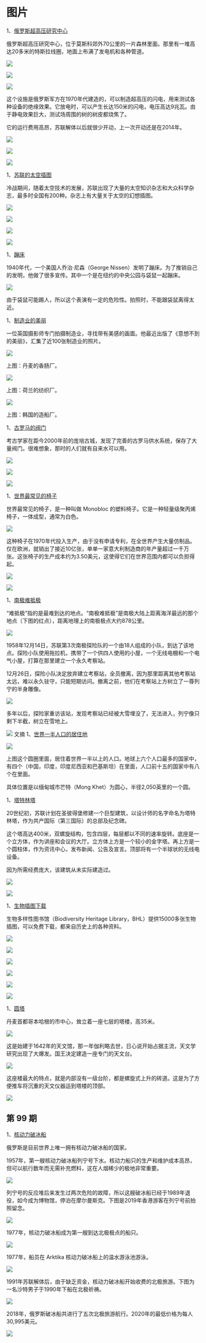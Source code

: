 # 图片

1、[俄罗斯超高压研究中心](https://www.rt.com/news/170704-tesla-tower-lightning-russia/)

俄罗斯超高压研究中心，位于莫斯科郊外70公里的一片森林里面。那里有一堆高达20多米的特斯拉线圈，地面上布满了发电机和各种管道。

![](https://www.wangbase.com/blogimg/asset/202003/bg2020031914.jpg)

![](https://www.wangbase.com/blogimg/asset/202003/bg2020031915.jpg)

![](https://www.wangbase.com/blogimg/asset/202003/bg2020031916.jpg)

这个设施是俄罗斯军方在1970年代建造的，可以制造超高压的闪电，用来测试各种设备的绝缘效果。它放电时，可以产生长达150米的闪电，电压高达9兆瓦。由于静电效果巨大，测试场周围的树的树皮都烧焦了。

它的运行费用高昂，苏联解体以后就很少开动，上一次开动还是在2014年。

![](https://www.wangbase.com/blogimg/asset/202003/bg2020031920.jpg)

![](https://www.wangbase.com/blogimg/asset/202003/bg2020031917.jpg)

![](https://www.wangbase.com/blogimg/asset/202003/bg2020031918.jpg)

1、[苏联的太空插图](https://www.atlasobscura.com/articles/soviet-space-graphics)

冷战期间，随着太空技术的发展，苏联出现了大量的太空知识杂志和大众科学杂志，最多时全国有200种。杂志上有大量关于太空的幻想插图。

![](https://www.wangbase.com/blogimg/asset/202003/bg2020031908.jpg)

![](https://www.wangbase.com/blogimg/asset/202003/bg2020031909.jpg)

![](https://www.wangbase.com/blogimg/asset/202003/bg2020031910.jpg)

![](https://www.wangbase.com/blogimg/asset/202003/bg2020031911.jpg)

1、[蹦床](https://www.smithsonianmag.com/innovation/how-trampoline-came-be-180974343/)

1940年代，一个美国人乔治·尼森（George Nissen）发明了蹦床。为了推销自己的发明，他做了很多宣传。其中一个是在纽约的中央公园与袋鼠一起蹦床。

![](https://www.wangbase.com/blogimg/asset/202003/bg2020031503.jpg)

由于袋鼠可能踢人，所以这个表演有一定的危险性。拍照时，不能跟袋鼠离得太近。

1、[制造业的美丽](https://www.cnn.com/style/article/unintended-beauty-alastair-philip-wiper/index.html)

一位英国摄影师专门拍摄制造业，寻找带有美感的画面。他最近出版了《意想不到的美丽》，汇集了近100张制造业的照片。

![](https://www.wangbase.com/blogimg/asset/202002/bg2020022903.jpg)

上图：丹麦的香肠厂。

![](https://www.wangbase.com/blogimg/asset/202002/bg2020022902.jpg)

上图：荷兰的纺织厂。

![](https://www.wangbase.com/blogimg/asset/202002/bg2020022901.jpg)

上图：韩国的造船厂。

1、[古罗马的阀门](https://www.valvemagazine.com/web-only/categories/manufacturing/4947-ancient-roman-valves.html)

考古学家在距今2000年前的庞培古城，发现了完善的古罗马供水系统，保存了大量阀门。很难想象，那时的人们就有自来水可以用。

![](https://www.wangbase.com/blogimg/asset/202002/bg2020022503.jpg)

![](https://www.wangbase.com/blogimg/asset/202002/bg2020022504.jpg)

![](https://www.wangbase.com/blogimg/asset/202002/bg2020022505.jpg)

1、[世界最常见的椅子](https://en.wikipedia.org/wiki/Monobloc_%28chair%29)

世界最常见的椅子，是一种叫做 Monobloc 的塑料椅子。它是一种轻量级聚丙烯椅子，一体成型，通常为白色。

![](https://www.wangbase.com/blogimg/asset/202002/bg2020022412.jpg)

这种椅子在1970年代投入生产，由于没有申请专利，在全世界产生大量仿制品。仅在欧洲，就销出了接近10亿张，单单一家意大利制造商的年产量超过一千万张。这张椅子的生产成本约为3.50美元，这使得它们在世界范围内都可以负担得起。

![](https://www.wangbase.com/blogimg/asset/202002/bg2020022413.jpg)

![](https://www.wangbase.com/blogimg/asset/202002/bg2020022414.jpg)

1、[南极难抵极](https://en.wikipedia.org/wiki/Pole_of_inaccessibility#Southern_pole_of_inaccessibility)

“难抵极”指的是最难到达的地点。“南极难抵极”是南极大陆上距离海洋最远的那个地点（下图的红点），距离地理上的南极极点大约878公里。

![](https://www.wangbase.com/blogimg/asset/202002/bg2020022003.jpg)

1958年12月14日，苏联第3次南极探险队的一个由18人组成的小队，到达了该地点。探险小队使用拖拉机，携带了一个供四人使用的小屋，一个无线电棚和一个电气小屋，打算在那里建立一个永久考察站。

12月26日，探险小队决定放弃建立考察站，全员撤离，因为那里距离其他考察站太远，难以永久驻守，只能短期访问。撤离之前，他们在考察站上方树立了一尊列宁的半身雕像。

![](https://www.wangbase.com/blogimg/asset/202002/bg2020022005.jpg)

多年以后，探险家重访该站，发现考察站已经被大雪埋没了，无法进入，列宁像只剩下半截，树立在雪地上。

![](https://www.wangbase.com/blogimg/asset/202002/bg2020022006.jpg)
文摘
1、[世界一半人口的居住地](https://www.cntraveler.com/story/more-than-half-the-worlds-population-lives-inside-this-circle)

![](https://www.wangbase.com/blogimg/asset/202002/bg2020021601.jpg)

上图这个圆圈里面，居住着世界一半以上的人口。地球上六个人口最多的国家中，有四个（中国，印度，印度尼西亚和巴基斯坦）在里面，人口前十五的国家中有八个在里面。

具体位置是以缅甸城市芒特（Mong Khet）为圆心，半径2,050英里的一个圆。

1、[塔特林塔](https://en.wikipedia.org/wiki/Tatlin%27s_Tower)

20世纪初，苏联计划在圣彼得堡修建一个巨型建筑，以设计师的名字命名为塔特林塔，作为共产国际（第三国际）的总部及纪念碑。

这个塔高达400米，双螺旋结构，包含四层，每层都以不同的速率旋转。底座是一个立方体，作为讲座和会议的大厅。立方体上方是一个较小的金字塔。再上方是一个圆柱体，作为资讯中心，发布新闻、公告及宣言。顶部将有一个半球状的无线电设备。

因为所需经费庞大，该建筑从未实际建造过。

![](https://www.wangbase.com/blogimg/asset/202002/bg2020021109.jpg)

![](https://www.wangbase.com/blogimg/asset/202002/bg2020021110.jpg)

1、[生物插图下载](https://www.flickr.com/photos/biodivlibrary/)

生物多样性图书馆（Biodiversity Heritage Library，BHL）提供15000多张生物插图，可以免费下载，都来自历史上的各种资料。

![](https://www.wangbase.com/blogimg/asset/202002/bg2020021103.jpg)

![](https://www.wangbase.com/blogimg/asset/202002/bg2020021104.jpg)

![](https://www.wangbase.com/blogimg/asset/202002/bg2020021105.jpg)

![](https://www.wangbase.com/blogimg/asset/202002/bg2020021106.jpg)

![](https://www.wangbase.com/blogimg/asset/202002/bg2020021107.jpg)

![](https://www.wangbase.com/blogimg/asset/202002/bg2020021108.jpg)

1、[圆塔](https://en.wikipedia.org/wiki/Rundetaarn)

丹麦首都哥本哈根的市中心，耸立着一座七层的塔楼，高35米。

![](https://www.wangbase.com/blogimg/asset/202001/bg2020012601.jpg)

这是始建于1642年的天文馆，那一年伽利略去世，日心说开始占据主流，天文学研究出现了大爆发。国王决定建造一座专门的天文台。

![](https://www.wangbase.com/blogimg/asset/202001/bg2020012602.jpg)

这座楼最大的特点，就是内部没有一级台阶，都是螺旋式上升的砖道。这是为了方便推车将沉重的天文仪器运到塔楼的顶部。

![](https://www.wangbase.com/blogimg/asset/202001/bg2020012603.jpg)

## 第 99 期

1、[核动力破冰船](https://www.rferl.org/a/the-story-of-russian-icebreaker-ships/30363257.html)

俄罗斯是目前世界上唯一拥有核动力破冰船的国家。

1957年，第一艘核动力破冰船列宁号下水。核动力船只的生产和维护成本高昂，但可以航行数年而无需补充燃料，这在人烟稀少的极地非常重要。

![](https://www.wangbase.com/blogimg/asset/202001/bg2020011502.jpg)

列宁号的反应堆后来发生过两次危险的故障，所以这艘破冰船已经于1989年退役，如今成为博物馆，停泊在摩尔曼斯克。下图是2019年香港游客在列宁号前拍照留念。

![](https://www.wangbase.com/blogimg/asset/202001/bg2020011503.jpg)

1977年，核动力破冰船成为第一艘到达北极极点的船只。

![](https://www.wangbase.com/blogimg/asset/202001/bg2020011504.jpg)

1977年，船员在 Arktika 核动力破冰船上的温水游泳池游泳。

![](https://www.wangbase.com/blogimg/asset/202001/bg2020011505.jpg)

1991年苏联解体后，由于缺乏资金，核动力破冰船开始收费的北极旅游。下图为一名沙特男子于1990年下船在北极祈祷。

![](https://www.wangbase.com/blogimg/asset/202001/bg2020011507.jpg)

2018年，俄罗斯破冰船共进行了五次北极旅游航行。2020年的最低价格为每人30,995美元。

![](https://www.wangbase.com/blogimg/asset/202001/bg2020011506.jpg)
